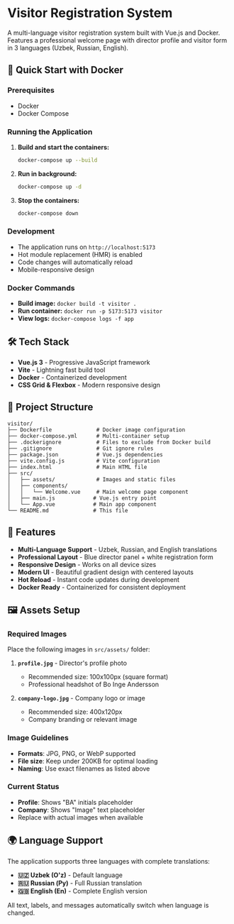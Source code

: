 # Visitor Registration System

A multi-language visitor registration system built with Vue.js and Docker. Features a professional welcome page with director profile and visitor form in 3 languages (Uzbek, Russian, English).

## 🚀 Quick Start with Docker

### Prerequisites
- Docker
- Docker Compose

### Running the Application

1. **Build and start the containers:**
   ```bash
   docker-compose up --build
   ```

2. **Run in background:**
   ```bash
   docker-compose up -d
   ```

3. **Stop the containers:**
   ```bash
   docker-compose down
   ```

### Development

- The application runs on `http://localhost:5173`
- Hot module replacement (HMR) is enabled
- Code changes will automatically reload
- Mobile-responsive design

### Docker Commands

- **Build image:** `docker build -t visitor .`
- **Run container:** `docker run -p 5173:5173 visitor`
- **View logs:** `docker-compose logs -f app`

## 🛠️ Tech Stack

- **Vue.js 3** - Progressive JavaScript framework
- **Vite** - Lightning fast build tool
- **Docker** - Containerized development
- **CSS Grid & Flexbox** - Modern responsive design

## 📁 Project Structure

```
visitor/
├── Dockerfile              # Docker image configuration
├── docker-compose.yml      # Multi-container setup
├── .dockerignore           # Files to exclude from Docker build
├── .gitignore              # Git ignore rules
├── package.json            # Vue.js dependencies
├── vite.config.js          # Vite configuration
├── index.html              # Main HTML file
├── src/
│   ├── assets/             # Images and static files
│   ├── components/
│   │   └── Welcome.vue     # Main welcome page component
│   ├── main.js            # Vue.js entry point
│   └── App.vue            # Main app component
└── README.md              # This file
```

## 🎨 Features

- **Multi-Language Support** - Uzbek, Russian, and English translations
- **Professional Layout** - Blue director panel + white registration form
- **Responsive Design** - Works on all device sizes
- **Modern UI** - Beautiful gradient design with centered layouts
- **Hot Reload** - Instant code updates during development
- **Docker Ready** - Containerized for consistent deployment

## 🖼️ Assets Setup

### Required Images
Place the following images in `src/assets/` folder:

1. **`profile.jpg`** - Director's profile photo
   - Recommended size: 100x100px (square format)
   - Professional headshot of Bo Inge Andersson

2. **`company-logo.jpg`** - Company logo or image
   - Recommended size: 400x120px
   - Company branding or relevant image

### Image Guidelines
- **Formats**: JPG, PNG, or WebP supported
- **File size**: Keep under 200KB for optimal loading
- **Naming**: Use exact filenames as listed above

### Current Status
- **Profile**: Shows "BA" initials placeholder
- **Company**: Shows "Image" text placeholder
- Replace with actual images when available

## 🌍 Language Support

The application supports three languages with complete translations:

- **🇺🇿 Uzbek (O'z)** - Default language
- **🇷🇺 Russian (Ру)** - Full Russian translation
- **🇬🇧 English (En)** - Complete English version

All text, labels, and messages automatically switch when language is changed. 